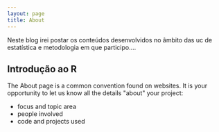 ```yaml
---
layout: page
title: About
---
```

Neste blog irei postar os conteúdos desenvolvidos no âmbito das uc de estatística e metodologia em que participo....

## Introdução ao R

The About page is a common convention found on websites.
It is your opportunity to let us know all the details "about" your project:

- focus and topic area
- people involved
- code and projects used
